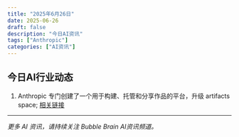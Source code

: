 ```yaml
---
title: "2025年6月26日"
date: 2025-06-26
draft: false
description: "今日AI资讯"
tags: ["Anthropic"]
categories: ["AI资讯"]
---
```


## 今日AI行业动态

1. Anthropic 专门创建了一个用于构建、托管和分享作品的平台，升级 artifacts space; [相关链接](https://x.com/AnthropicAI/status/1937921801000219041) 




---

*更多 AI 资讯，请持续关注 Bubble Brain AI资讯频道。*